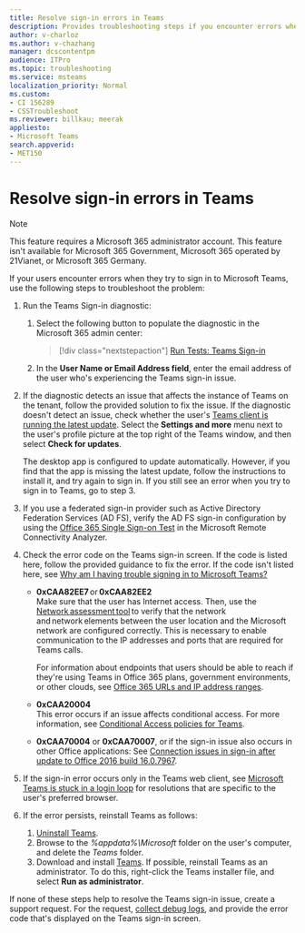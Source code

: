 ```yaml
---
title: Resolve sign-in errors in Teams
description: Provides troubleshooting steps if you encounter errors when trying to sign in to Microsoft Teams. 
author: v-charloz
ms.author: v-chazhang
manager: dcscontentpm
audience: ITPro 
ms.topic: troubleshooting 
ms.service: msteams
localization_priority: Normal
ms.custom: 
- CI 156289
- CSSTroubleshoot
ms.reviewer: billkau; meerak
appliesto:
- Microsoft Teams
search.appverid: 
- MET150
---
```

# Resolve sign-in errors in Teams

> [!NOTE]
> This feature requires a Microsoft 365 administrator account. This feature isn't available for Microsoft 365 Government, Microsoft 365 operated by 21Vianet, or Microsoft 365 Germany.
> 
If your users encounter errors when they try to sign in to Microsoft Teams, use the following steps to troubleshoot the problem:

1. Run the Teams Sign-in diagnostic:

    1. Select the following button to populate the diagnostic in the Microsoft 365 admin center:
        >[!div class="nextstepaction"]
        >[Run Tests: Teams Sign-in](https://aka.ms/TeamsSignInDiag)
    1. In the **User Name or Email Address field**, enter the email address of the user who's experiencing the Teams sign-in issue.

1. If the diagnostic detects an issue that affects the instance of Teams on the tenant, follow the provided solution to fix the issue. If the diagnostic doesn't detect an issue, check whether the user's [Teams client is running the latest update](https://support.microsoft.com/en-us/office/update-microsoft-teams-535a8e4b-45f0-4f6c-8b3d-91bca7a51db1). Select the **Settings and more** menu next to the user's profile picture at the top right of the Teams window, and then select **Check for updates**.

    The desktop app is configured to update automatically. However, if you find that the app is missing the latest update, follow the instructions to install it, and try again to sign in. If you still see an error when you try to sign in to Teams, go to step 3.

1. If you use a federated sign-in provider such as Active Directory Federation Services (AD FS), verify the AD FS sign-in configuration by using the  [Office 365 Single Sign-on Test](https://testconnectivity.microsoft.com/tests/SingleSignOn/input) in the Microsoft Remote Connectivity Analyzer.

1. Check the error code on the Teams sign-in screen. If the code is listed here, follow the provided guidance to fix the error. If the code isn't listed here, see [Why am I having trouble signing in to Microsoft Teams?](https://support.microsoft.com/en-us/topic/a02f683b-61a3-4008-9447-ee60c5593b0f)

    - **0xCAA82EE7** or **0xCAA82EE2**  
        Make sure that the user has Internet access. Then, use the [Network assessment tool](https://www.microsoft.com/en-us/download/details.aspx?id=53885) to verify that the network and network elements between the user location and the Microsoft network are configured correctly. This is necessary to enable communication to the IP addresses and ports that are required for Teams calls.

        For information about endpoints that users should be able to reach if they're using Teams in Office 365 plans, government environments, or other clouds, see [Office 365 URLs and IP address ranges](/microsoft-365/enterprise/urls-and-ip-address-ranges).

    - **0xCAA20004**  
        This error occurs if an issue affects conditional access. For more information, see [Conditional Access policies for Teams](/microsoftteams/security-compliance-overview#how-conditional-access-policies-work-for-teams).

    - **0xCAA70004** or **0xCAA70007**, or if the sign-in issue also occurs in other Office applications: See [Connection issues in sign-in after update to Office 2016 build 16.0.7967](/office365/troubleshoot/authentication/connection-issue-when-sign-in-office-2016).

1. If the sign-in error occurs only in the Teams web client, see [Microsoft Teams is stuck in a login loop](sign-in-loop.md) for resolutions that are specific to the user's preferred browser.

1. If the error persists, reinstall Teams as follows:

    1. [Uninstall Teams](https://support.microsoft.com/en-us/windows/uninstall-or-remove-apps-and-programs-in-windows-10-4b55f974-2cc6-2d2b-d092-5905080eaf98).
    1. Browse to the *%appdata%\Microsoft* folder on the user's computer, and delete the *Teams* folder.
    1. Download and install [Teams](https://www.microsoft.com/en-us/microsoft-teams/group-chat-software). If possible, reinstall Teams as an administrator. To do this, right-click the Teams installer file, and select  **Run as administrator**.

If none of these steps help to resolve the Teams sign-in issue, create a support request. For the request, [collect debug logs](/microsoftteams/log-files), and provide the error code that's displayed on the Teams sign-in screen.
